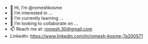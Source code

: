 - 👋 Hi, I’m @romeshkosme
- 👀 I’m interested in ...
- 🌱 I’m currently learning ...
- 💞️ I’m looking to collaborate on ...
- 📫 Reach me at: romesh.30@gmail.com
-    LinkedIn: https://www.linkedin.com/in/romesh-kosme-7a200571

<!---
romeshkosme/romeshkosme is a ✨ special ✨ repository because its `README.md` (this file) appears on your GitHub profile.
You can click the Preview link to take a look at your changes.
--->
